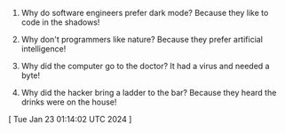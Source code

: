  
1. Why do software engineers prefer dark mode? 
   Because they like to code in the shadows!

2. Why don't programmers like nature? 
   Because they prefer artificial intelligence!

3. Why did the computer go to the doctor?
   It had a virus and needed a byte!

4. Why did the hacker bring a ladder to the bar?
   Because they heard the drinks were on the house!
 
[ 
Tue Jan 23 01:14:02 UTC 2024
 ]
